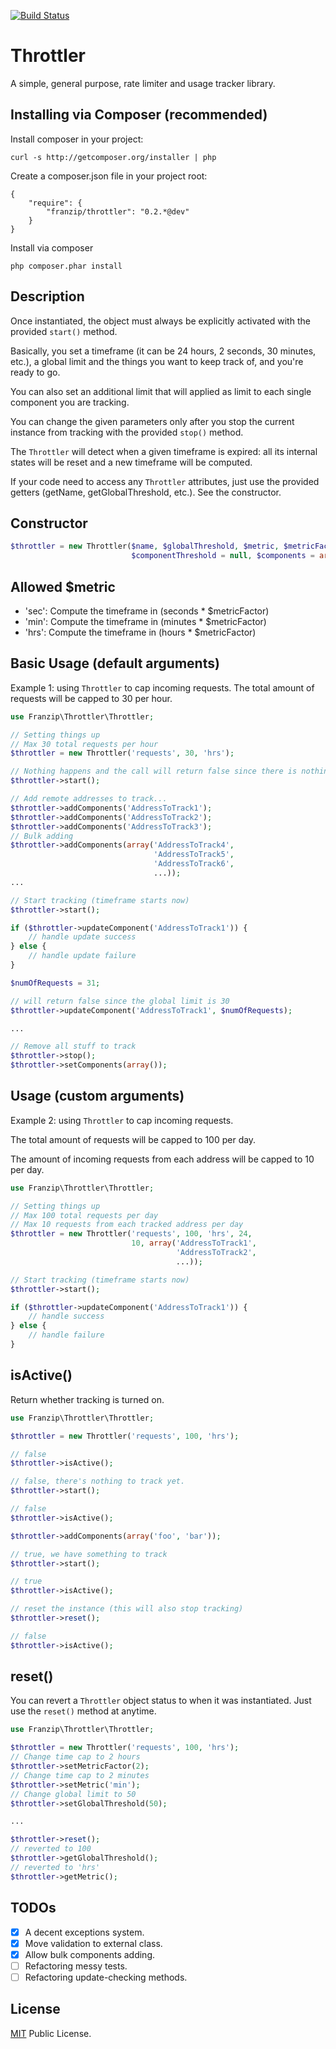 [![Build Status](https://travis-ci.org/franzip/throttler.svg?branch=master)](https://travis-ci.org/franzip/throttler)

# Throttler
A simple, general purpose, rate limiter and usage tracker library.

## Installing via Composer (recommended)

Install composer in your project:
```
curl -s http://getcomposer.org/installer | php
```

Create a composer.json file in your project root:
```
{
    "require": {
        "franzip/throttler": "0.2.*@dev"
    }
}
```

Install via composer
```
php composer.phar install
```

## Description
Once instantiated, the object must always be explicitly activated with the provided
`start()` method.

Basically, you set a timeframe (it can be 24 hours, 2 seconds, 30 minutes, etc.),
a global limit and the things you want to keep track of, and you're ready to go.

You can also set an additional limit that will applied as limit to each single
component you are tracking.

You can change the given parameters only after you stop the current instance from
tracking with the provided `stop()` method.

The `Throttler` will detect when a given timeframe is expired: all its internal
states will be reset and a new timeframe will be computed.

If your code need to access any `Throttler` attributes, just use the provided
getters (getName, getGlobalThreshold, etc.). See the constructor.

## Constructor
```php
$throttler = new Throttler($name, $globalThreshold, $metric, $metricFactor = 1,
                           $componentThreshold = null, $components = array());
```

## Allowed $metric
- 'sec': Compute the timeframe in (seconds * $metricFactor)
- 'min': Compute the timeframe in (minutes * $metricFactor)
- 'hrs': Compute the timeframe in (hours   * $metricFactor)


## Basic Usage (default arguments)
Example 1: using `Throttler` to cap incoming requests.
The total amount of requests will be capped to 30 per hour.

```php
use Franzip\Throttler\Throttler;

// Setting things up
// Max 30 total requests per hour
$throttler = new Throttler('requests', 30, 'hrs');

// Nothing happens and the call will return false since there is nothing to track
$throttler->start();

// Add remote addresses to track...
$throttler->addComponents('AddressToTrack1');
$throttler->addComponents('AddressToTrack2');
$throttler->addComponents('AddressToTrack3');
// Bulk adding
$throttler->addComponents(array('AddressToTrack4',
                                'AddressToTrack5',
                                'AddressToTrack6',
                                ...));
...

// Start tracking (timeframe starts now)
$throttler->start();

if ($throttler->updateComponent('AddressToTrack1')) {
    // handle update success
} else {
    // handle update failure
}

$numOfRequests = 31;

// will return false since the global limit is 30
$throttler->updateComponent('AddressToTrack1', $numOfRequests);

...

// Remove all stuff to track
$throttler->stop();
$throttler->setComponents(array());

```


## Usage (custom arguments)

Example 2: using `Throttler` to cap incoming requests.

The total amount of requests will be capped to 100 per day.

The amount of incoming requests from each address will be capped to 10 per day.

```php
use Franzip\Throttler\Throttler;

// Setting things up
// Max 100 total requests per day
// Max 10 requests from each tracked address per day
$throttler = new Throttler('requests', 100, 'hrs', 24,
                           10, array('AddressToTrack1',
                                     'AddressToTrack2',
                                     ...));

// Start tracking (timeframe starts now)
$throttler->start();

if ($throttler->updateComponent('AddressToTrack1')) {
    // handle success
} else {
    // handle failure
}

```

## isActive()

Return whether tracking is turned on.

```php
use Franzip\Throttler\Throttler;

$throttler = new Throttler('requests', 100, 'hrs');

// false
$throttler->isActive();

// false, there's nothing to track yet.
$throttler->start();

// false
$throttler->isActive();

$throttler->addComponents(array('foo', 'bar'));

// true, we have something to track
$throttler->start();

// true
$throttler->isActive();

// reset the instance (this will also stop tracking)
$throttler->reset();

// false
$throttler->isActive();

```

## reset()

You can revert a `Throttler` object status to when it was instantiated.
Just use the `reset()` method at anytime.

```php
use Franzip\Throttler\Throttler;

$throttler = new Throttler('requests', 100, 'hrs');
// Change time cap to 2 hours
$throttler->setMetricFactor(2);
// Change time cap to 2 minutes
$throttler->setMetric('min');
// Change global limit to 50
$throttler->setGlobalThreshold(50);

...

$throttler->reset();
// reverted to 100
$throttler->getGlobalThreshold();
// reverted to 'hrs'
$throttler->getMetric();

```

## TODOs

- [x] A decent exceptions system.
- [x] Move validation to external class.
- [x] Allow bulk components adding.
- [ ] Refactoring messy tests.
- [ ] Refactoring update-checking methods.

## License
[MIT](http://opensource.org/licenses/MIT/ "MIT") Public License.

